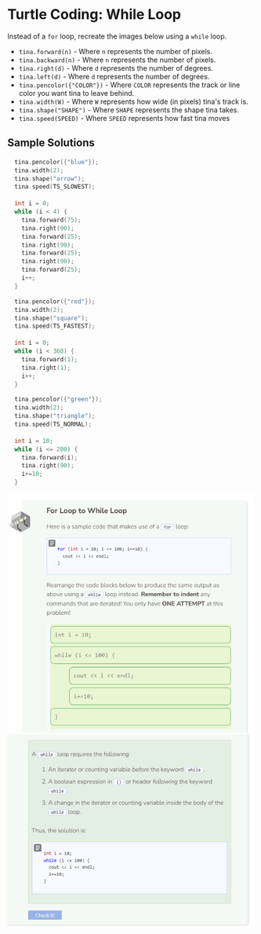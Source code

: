 # Turtle Coding: While Loop
Instead of a `for` loop, recreate the images below using a `while` loop.
- `tina.forward(n)` - Where `n` represents the number of pixels.
- `tina.backward(n)` - Where `n` represents the number of pixels.
- `tina.right(d)` - Where `d` represents the number of degrees.
- `tina.left(d)` - Where `d` represents the number of degrees.
- `tina.pencolor({"COLOR"})` - Where `COLOR` represents the track or line color you want tina to leave behind.
- `tina.width(W)` - Where `W` represents how wide (in pixels) tina's track is.
- `tina.shape("SHAPE")` - Where `SHAPE` represents the shape tina takes.
- `tina.speed(SPEED)` - Where `SPEED` represents how fast tina moves

## Sample Solutions

```cpp
  tina.pencolor({"blue"});
  tina.width(2);
  tina.shape("arrow");
  tina.speed(TS_SLOWEST);
  
  int i = 0;
  while (i < 4) {
    tina.forward(75);
    tina.right(90);
    tina.forward(25);
    tina.right(90);
    tina.forward(25);
    tina.right(90);
    tina.forward(25);
    i++;
  }
```

```cpp
  tina.pencolor({"red"});
  tina.width(2);
  tina.shape("square");
  tina.speed(TS_FASTEST);
  
  int i = 0;
  while (i < 360) {
    tina.forward(1);
    tina.right(1);
    i++;
  }
```

```cpp
  tina.pencolor({"green"});
  tina.width(2);
  tina.shape("triangle");
  tina.speed(TS_NORMAL);
  
  int i = 10;
  while (i <= 200) {
    tina.forward(i);
    tina.right(90);
    i+=10;
  }
```

![Question 2-1](_assets/Q2-1.png)
![Question 2-2](_assets/Q2-2.png)